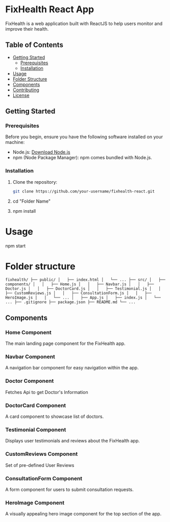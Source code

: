 # FixHealth React App

FixHealth is a web application built with ReactJS to help users monitor and improve their health.

## Table of Contents

- [Getting Started](#getting-started)
  - [Prerequisites](#prerequisites)
  - [Installation](#installation)
- [Usage](#usage)
- [Folder Structure](#folder-structure)
- [Components](#components)
- [Contributing](#contributing)
- [License](#license)

## Getting Started

### Prerequisites

Before you begin, ensure you have the following software installed on your machine:

- Node.js: [Download Node.js](https://nodejs.org/)
- npm (Node Package Manager): npm comes bundled with Node.js.

### Installation

1. Clone the repository:

   ```bash
   git clone https://github.com/your-username/fixhealth-react.git
2. cd "Folder Name"
3. npm install

# Usage
  npm start
# Folder structure
  `fixhealth/
  ├── public/
  │   ├── index.html
  │   └── ...
  ├── src/
  │   ├── components/
  │   │   ├── Home.js
  │   │   ├── Navbar.js
  │   │   ├── Doctor.js
  │   │   ├── DoctorCard.js
  │   │   ├── Testimonial.js
  │   │   ├── CustomReviews.js
  │   │   ├── ConsultationForm.js
  │   │   ├── HeroImage.js
  │   │   └── ...
  │   ├── App.js
  │   ├── index.js
  │   └── ...
  ├── .gitignore
  ├── package.json
  ├── README.md
  └── ...`
## Components

### Home Component

The main landing page component for the FixHealth app.

### Navbar Component

A navigation bar component for easy navigation within the app.

### Doctor Component

Fetches Api to get Doctor's Information

### DoctorCard Component

A  card component to showcase list of doctors.

### Testimonial Component

Displays user testimonials and reviews about the FixHealth app.

### CustomReviews Component

Set of pre-defined User Reviews

### ConsultationForm Component

A form component for users to submit consultation requests.

### HeroImage Component

A visually appealing hero image component for the top section of the app.
